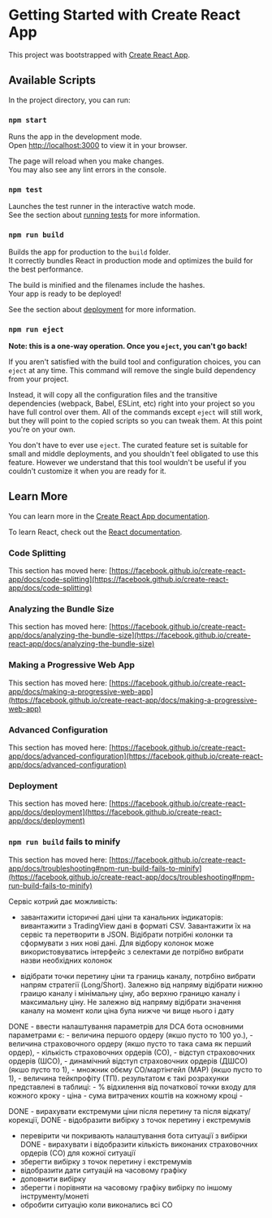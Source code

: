 # Getting Started with Create React App

This project was bootstrapped with [Create React App](https://github.com/facebook/create-react-app).

## Available Scripts

In the project directory, you can run:

### `npm start`

Runs the app in the development mode.\
Open [http://localhost:3000](http://localhost:3000) to view it in your browser.

The page will reload when you make changes.\
You may also see any lint errors in the console.

### `npm test`

Launches the test runner in the interactive watch mode.\
See the section about [running tests](https://facebook.github.io/create-react-app/docs/running-tests) for more information.

### `npm run build`

Builds the app for production to the `build` folder.\
It correctly bundles React in production mode and optimizes the build for the best performance.

The build is minified and the filenames include the hashes.\
Your app is ready to be deployed!

See the section about [deployment](https://facebook.github.io/create-react-app/docs/deployment) for more information.

### `npm run eject`

**Note: this is a one-way operation. Once you `eject`, you can't go back!**

If you aren't satisfied with the build tool and configuration choices, you can `eject` at any time. This command will remove the single build dependency from your project.

Instead, it will copy all the configuration files and the transitive dependencies (webpack, Babel, ESLint, etc) right into your project so you have full control over them. All of the commands except `eject` will still work, but they will point to the copied scripts so you can tweak them. At this point you're on your own.

You don't have to ever use `eject`. The curated feature set is suitable for small and middle deployments, and you shouldn't feel obligated to use this feature. However we understand that this tool wouldn't be useful if you couldn't customize it when you are ready for it.

## Learn More

You can learn more in the [Create React App documentation](https://facebook.github.io/create-react-app/docs/getting-started).

To learn React, check out the [React documentation](https://reactjs.org/).

### Code Splitting

This section has moved here: [https://facebook.github.io/create-react-app/docs/code-splitting](https://facebook.github.io/create-react-app/docs/code-splitting)

### Analyzing the Bundle Size

This section has moved here: [https://facebook.github.io/create-react-app/docs/analyzing-the-bundle-size](https://facebook.github.io/create-react-app/docs/analyzing-the-bundle-size)

### Making a Progressive Web App

This section has moved here: [https://facebook.github.io/create-react-app/docs/making-a-progressive-web-app](https://facebook.github.io/create-react-app/docs/making-a-progressive-web-app)

### Advanced Configuration

This section has moved here: [https://facebook.github.io/create-react-app/docs/advanced-configuration](https://facebook.github.io/create-react-app/docs/advanced-configuration)

### Deployment

This section has moved here: [https://facebook.github.io/create-react-app/docs/deployment](https://facebook.github.io/create-react-app/docs/deployment)

### `npm run build` fails to minify

This section has moved here: [https://facebook.github.io/create-react-app/docs/troubleshooting#npm-run-build-fails-to-minify](https://facebook.github.io/create-react-app/docs/troubleshooting#npm-run-build-fails-to-minify)

Сервіс котрий дає можливість:

- завантажити історичні дані ціни та канальних індикаторів:
  вивантажити з TradingView дані в форматі CSV. Завантажити їх на сервіс та перетворити в JSON. Відібрати потрібні колонки та сформувати з них нові дані. Для відбору колонок може використовуватись інтерфейс з селектами де потрібно вибрати назви необхідних колонок

- відібрати точки перетину ціни та границь каналу,
  потрбіно вибрати напрям стратегії (Long/Short). Залежно від напряму відібрати нижню граицю каналу і мінімальну ціну, або верхню границю каналу і максимальну ціну. Не залежно від напряму відібрати значення каналу на момент коли ціна була нижче чи вище нього і дату

DONE - ввести налаштування параметрів для DCA бота
основними параметрами є: - величина першого ордеру (якшо пусто то 100 уо.), - величина страховочного ордеру (якшо пусто то така сама як перший ордер), - кількість страховочних ордерів (СО), - відступ страховочних ордерів (ШСО), - динамічний відступ страховочних ордерів (ДШСО) (якшо пусто то 1), - множник обєму СО/мартінгейл (МАР) (якшо пусто то 1), - величина тейкпрофіту (ТП).
результатом є такі розрахунки представлені в таблиці: - % відхилення від початкової точки входу для кожного кроку - ціна - сума витрачених коштів на кожному кроці -

DONE - вирахувати екстремуми ціни після перетину та після відкату/корекції,
DONE - відобразити вибірку з точок перетину і екстремумів

- перевірити чи покривають налаштування бота ситуації з вибірки
  DONE - вирахувати і відобразити кількість виконаних страховочних ордерів (СО) для кожної ситуації
- зберегти вибірку з точок перетину і екстремумів
- відобразити дати ситуацій на часовому графіку
- доповнити вибірку
- зберегти і порівняти на часовому графіку вибірку по іншому інструменту/монеті
- обробити ситуацію коли виконались всі СО
